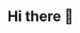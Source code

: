 
# Hi there 👋


<!--
**catietdcollins/catietdcollins** is a ✨ _spe"cial_ ✨ repository because its `README.md` (this file) appears on your GitHub profile.

Here are some ideas to get you started:

- 🔭![profilepic](https://github.com/catietdcollins/catietdcollins/assets/128995334/76e48981-46b5-4f2c-89ca-1da9f0bf015a)
 I’m currently working on ...
- 🌱 I’m currently learning ...
- 👯 I’m looking to collaborate on ...
- 🤔 I’m looking for help with ...
- 💬 Ask me about ...
- 📫 How to reach me: ...
- 😄 Pronouns: ...
- ⚡ Fun fact: ...
-->
